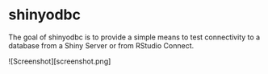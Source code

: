
# shinyodbc

<!-- badges: start -->
<!-- badges: end -->

The goal of shinyodbc is to provide a simple means to test connectivity to a database from a Shiny Server or from RStudio Connect.

![Screenshot][screenshot.png]
